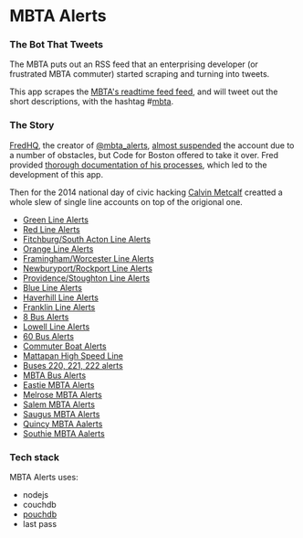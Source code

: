 MBTA Alerts
===========

### The Bot That Tweets

The MBTA puts out an RSS feed that an enterprising developer (or frustrated MBTA commuter) started scraping and turning into tweets.

This app scrapes the [MBTA's readtime feed feed](http://realtime.mbta.com/portal), and will tweet out the short descriptions, with the hashtag #[mbta](https://twitter.com/search?q=%23mbta&src=typd).


### The Story

[FredHQ][fredhq], the creator of [@mbta_alerts][alerts], [almost suspended][almost] the account due to a number of obstacles, but Code for Boston offered to take it over. Fred provided [thorough documentation of his processes][prodoc], which led to the development of this app.

[fredhq]: https://twitter.com/fredhq
[alerts]: https://twitter.com/mbta_alerts
[almost]: https://gist.github.com/fredhq/34781ea7c60c1388e16e
[prodoc]: https://gist.github.com/fredhq/eaf7a6ebb1ac88c6cc69

Then for the 2014 national day of civic hacking [Calvin Metcalf][] creatted a whole slew of single line accounts on top of the origional one.

- [Green Line Alerts](https://twitter.com/greenlinealerts/)
- [Red Line Alerts](https://twitter.com/Red_Line_Alerts)
- [Fitchburg/South Acton Line Alerts](https://twitter.com/fitchburgalerts)
- [Orange Line Alerts](https://twitter.com/OrangeLineAlert)
- [Framingham/Worcester Line Alerts](https://twitter.com/framinghamline)
- [Newburyport/Rockport Line Alerts](https://twitter.com/NewburyportLine)
- [Providence/Stoughton Line Alerts](https://twitter.com/providenceline)
- [Blue Line Alerts](https://twitter.com/BlueLineAlerts)
- [Haverhill Line Alerts](https://twitter.com/haverhillline)
- [Franklin Line Alerts](https://twitter.com/franklinalerts)
- [8 Bus Alerts](https://twitter.com/8_bus)
- [Lowell Line Alerts](https://twitter.com/lowellline)
- [60 Bus Alerts](https://twitter.com/60_bus)
- [Commuter Boat Alerts](https://twitter.com/mbtaboatalerts)
- [Mattapan High Speed Line](https://twitter.com/highspeedalerts)
- [Buses 220, 221, 222 alerts](https://twitter.com/220_222)
- [MBTA Bus Alerts](https://twitter.com/mbta_bus_alerts)
- [Eastie MBTA Alerts](https://twitter.com/EastieMBTA)
- [Melrose MBTA Alerts](https://twitter.com/melrosembta)
- [Salem MBTA Alerts](https://twitter.com/SalemMBTA)
- [Saugus MBTA Alerts](https://twitter.com/SaugusMBTA)
- [Quincy MBTA Aalerts](https://twitter.com/quincy_mbta)
- [Southie MBTA Aalerts](https://twitter.com/SouthieMBTA)

[Calvin Metcalf]: https://github.com/calvinmetcalf

### Tech stack

MBTA Alerts uses:

+ nodejs
+ couchdb
+ [pouchdb](https://github.com/pouchdb/pouchdb)
+ last pass
